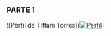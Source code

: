 ### PARTE 1 

![Perfil de Tiffani Torres](<a href="https://ibb.co/HpXnCkMn"><img src="https://i.ibb.co/PztwMfbw/Perfil.png" alt="Perfil" border="0"></a>)
























        







        

